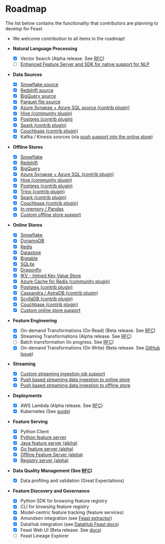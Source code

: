 # Roadmap

The list below contains the functionality that contributors are planning to develop for Feast.

* We welcome contribution to all items in the roadmap!

* **Natural Language Processing**
  * [x] Vector Search (Alpha release. See [RFC](https://docs.google.com/document/d/18IWzLEA9i2lDWnbfbwXnMCg3StlqaLVI-uRpQjr_Vos/edit#heading=h.9gaqqtox9jg6))
  * [ ] [Enhanced Feature Server and SDK for native support for NLP](https://github.com/feast-dev/feast/issues/4964)
* **Data Sources**
  * [x] [Snowflake source](https://docs.feast.dev/reference/data-sources/snowflake)
  * [x] [Redshift source](https://docs.feast.dev/reference/data-sources/redshift)
  * [x] [BigQuery source](https://docs.feast.dev/reference/data-sources/bigquery)
  * [x] [Parquet file source](https://docs.feast.dev/reference/data-sources/file)
  * [x] [Azure Synapse + Azure SQL source (contrib plugin)](https://docs.feast.dev/reference/data-sources/mssql)
  * [x] [Hive (community plugin)](https://github.com/baineng/feast-hive)
  * [x] [Postgres (contrib plugin)](https://docs.feast.dev/reference/data-sources/postgres)
  * [x] [Spark (contrib plugin)](https://docs.feast.dev/reference/data-sources/spark)
  * [x] [Couchbase (contrib plugin)](https://docs.feast.dev/reference/data-sources/couchbase)
  * [x] Kafka / Kinesis sources (via [push support into the online store](https://docs.feast.dev/reference/data-sources/push))
* **Offline Stores**
  * [x] [Snowflake](https://docs.feast.dev/reference/offline-stores/snowflake)
  * [x] [Redshift](https://docs.feast.dev/reference/offline-stores/redshift)
  * [x] [BigQuery](https://docs.feast.dev/reference/offline-stores/bigquery)
  * [x] [Azure Synapse + Azure SQL (contrib plugin)](https://docs.feast.dev/reference/offline-stores/mssql.md)
  * [x] [Hive (community plugin)](https://github.com/baineng/feast-hive)
  * [x] [Postgres (contrib plugin)](https://docs.feast.dev/reference/offline-stores/postgres)
  * [x] [Trino (contrib plugin)](https://github.com/Shopify/feast-trino)
  * [x] [Spark (contrib plugin)](https://docs.feast.dev/reference/offline-stores/spark)
  * [x] [Couchbase (contrib plugin)](https://docs.feast.dev/reference/offline-stores/couchbase)
  * [x] [In-memory / Pandas](https://docs.feast.dev/reference/offline-stores/file)
  * [x] [Custom offline store support](https://docs.feast.dev/how-to-guides/customizing-feast/adding-a-new-offline-store)
* **Online Stores**
  * [x] [Snowflake](https://docs.feast.dev/reference/online-stores/snowflake)
  * [x] [DynamoDB](https://docs.feast.dev/reference/online-stores/dynamodb)
  * [x] [Redis](https://docs.feast.dev/reference/online-stores/redis)
  * [x] [Datastore](https://docs.feast.dev/reference/online-stores/datastore)
  * [x] [Bigtable](https://docs.feast.dev/reference/online-stores/bigtable)
  * [x] [SQLite](https://docs.feast.dev/reference/online-stores/sqlite)
  * [x] [Dragonfly](https://docs.feast.dev/reference/online-stores/dragonfly)
  * [x] [IKV - Inlined Key Value Store](https://docs.feast.dev/reference/online-stores/ikv)
  * [x] [Azure Cache for Redis (community plugin)](https://github.com/Azure/feast-azure)
  * [x] [Postgres (contrib plugin)](https://docs.feast.dev/reference/online-stores/postgres)
  * [x] [Cassandra / AstraDB (contrib plugin)](https://docs.feast.dev/reference/online-stores/cassandra)
  * [x] [ScyllaDB (contrib plugin)](https://docs.feast.dev/reference/online-stores/scylladb)
  * [x] [Couchbase (contrib plugin)](https://docs.feast.dev/reference/online-stores/couchbase)
  * [x] [Custom online store support](https://docs.feast.dev/how-to-guides/customizing-feast/adding-support-for-a-new-online-store)
* **Feature Engineering**
  * [x] On-demand Transformations (On Read) (Beta release. See [RFC](https://docs.google.com/document/d/1lgfIw0Drc65LpaxbUu49RCeJgMew547meSJttnUqz7c/edit#))
  * [x] Streaming Transformations (Alpha release. See [RFC](https://docs.google.com/document/d/1UzEyETHUaGpn0ap4G82DHluiCj7zEbrQLkJJkKSv4e8/edit))
  * [ ] Batch transformation (In progress. See [RFC](https://docs.google.com/document/d/1964OkzuBljifDvkV-0fakp2uaijnVzdwWNGdz7Vz50A/edit))
  * [x] On-demand Transformations (On Write) (Beta release. See [GitHub Issue](https://github.com/feast-dev/feast/issues/4376))
* **Streaming**
  * [x] [Custom streaming ingestion job support](https://docs.feast.dev/how-to-guides/customizing-feast/creating-a-custom-provider)
  * [x] [Push based streaming data ingestion to online store](https://docs.feast.dev/reference/data-sources/push)
  * [x] [Push based streaming data ingestion to offline store](https://docs.feast.dev/reference/data-sources/push)
* **Deployments**
  * [x] AWS Lambda (Alpha release. See [RFC](https://docs.google.com/document/d/1eZWKWzfBif66LDN32IajpaG-j82LSHCCOzY6R7Ax7MI/edit))
  * [x] Kubernetes (See [guide](https://docs.feast.dev/how-to-guides/running-feast-in-production))
* **Feature Serving**
  * [x] Python Client
  * [x] [Python feature server](https://docs.feast.dev/reference/feature-servers/python-feature-server)
  * [x] [Java feature server (alpha)](https://github.com/feast-dev/feast/blob/master/infra/charts/feast/README.md)
  * [x] [Go feature server (alpha)](https://docs.feast.dev/reference/feature-servers/go-feature-server)
  * [x] [Offline Feature Server (alpha)](https://docs.feast.dev/reference/feature-servers/offline-feature-server)
  * [x] [Registry server (alpha)](https://github.com/feast-dev/feast/blob/master/docs/reference/feature-servers/registry-server.md)
* **Data Quality Management (See [RFC](https://docs.google.com/document/d/110F72d4NTv80p35wDSONxhhPBqWRwbZXG4f9mNEMd98/edit))**
  * [x] Data profiling and validation (Great Expectations)
* **Feature Discovery and Governance**
  * [x] Python SDK for browsing feature registry
  * [x] CLI for browsing feature registry
  * [x] Model-centric feature tracking (feature services)
  * [x] Amundsen integration (see [Feast extractor](https://github.com/amundsen-io/amundsen/blob/main/databuilder/databuilder/extractor/feast_extractor.py))
  * [x] DataHub integration (see [DataHub Feast docs](https://datahubproject.io/docs/generated/ingestion/sources/feast/))
  * [x] Feast Web UI (Beta release. See [docs](https://docs.feast.dev/reference/alpha-web-ui))
  * [ ] Feast Lineage Explorer
